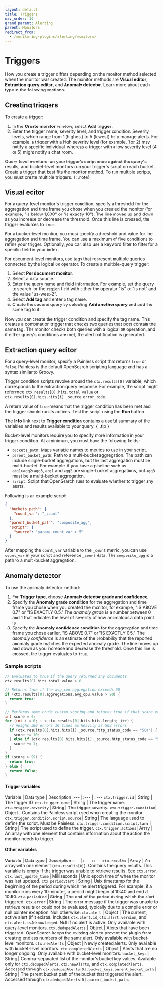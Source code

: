 ```yaml
---
layout: default
title: Triggers
nav_order: 10
grand_parent: Alerting
parent: Monitors
redirect_from:
  - /monitoring-plugins/alerting/monitors/
---
```


# Triggers

How you create a trigger differs depending on the monitor method selected when the monitor was created. The monitor methods are **Visual editor**, **Extraction query editor**, and **Anomaly detector**. Learn more about each type in the following sections.

## Creating triggers

To create a trigger:

1. In the **Create monitor** window, select **Add trigger**.
2. Enter the trigger name, severity level, and trigger condition. Severity levels, which range from 1 (highest) to 5 (lowest) help manage alerts. For example, a trigger with a high severity level (for example, 1 or 2) may notify a specific individual, whereas a trigger with a low severity level (4 or 5) might notify a chat room.

Query-level monitors run your trigger's script once against the query's results, and bucket-level monitors run your trigger's script on each bucket. Create a trigger that best fits the monitor method. To run multiple scripts, you must create multiple triggers.
{: .note}

## Visual editor

For a query-level monitor's trigger condition, specify a threshold for the aggregation and time frame you chose when you created the monitor (for example, "is below 1,000" or "is exactly 10"). The line moves up and down as you increase or decrease the threshold. Once this line is crossed, the trigger evaluates to `true`.

For a bucket-level monitor, you must specify a threshold and value for the aggregation and time frame. You can use a maximum of five conditions to refine your trigger. Optionally, you can also use a keyword filter to filter for a specific field in your index.

For document-level monitors, use tags that represent multiple queries connected by the logical `OR` operator. To create a multiple-query trigger:

1. Select **Per document monitor**.
2. Select a data source. 
3. Enter the query name and field information. For example, set the query to search for the `region` field with either the operator "is" or "is not" and the value "us-west-2".
4. Select **Add tag** and enter a tag name.
5. Create the second query by selecting **Add another query** and add the same tag to it.

Now you can create the trigger condition and specify the tag name. This creates a combination trigger that checks two queries that both contain the same tag. The monitor checks both queries with a logical `OR` operation, and if either query's conditions are met, the alert notification is generated.

## Extraction query editor

For a query-level monitor, specify a Painless script that returns `true` or `false`. Painless is the default OpenSearch scripting language and has a syntax similar to Groovy.

Trigger condition scripts revolve around the `ctx.results[0]` variable, which corresponds to the extraction query response. For example, the script might reference `ctx.results[0].hits.total.value` or `ctx.results[0].hits.hits[i]._source.error_code`.

A return value of `true` means that the trigger condition has been met and the trigger should run its actions. Test the script using the **Run** button.

The **Info** link next to **Trigger condition** contains a useful summary of the variables and results available to your query.
{: .tip }

Bucket-level monitors require you to specify more information in your trigger condition. At a minimum, you must have the following fields:

- `buckets_path`: Maps variable names to metrics to use in your script.
- `parent_bucket_path`: Path to a multi-bucket aggregation. The path can include single-bucket aggregations, but the last aggregation must be multi-bucket. For example, if you have a pipeline such as `agg1>agg2>agg3`, `agg1` and `agg2` are single-bucket aggregations, but `agg3` must be a multi-bucket aggregation.
- `script`: Script that OpenSearch runs to evaluate whether to trigger any alerts.

Following is an example script:

```json
{
  "buckets_path": {
    "count_var": "_count"
  },
  "parent_bucket_path": "composite_agg",
  "script": {
    "source": "params.count_var > 5"
  }
}
```

After mapping the `count_var` variable to the `_count` metric, you can use `count_var` in your script and reference `_count` data. The `composite_agg` is a path to a multi-bucket aggregation.

## Anomaly detector

To use the anomaly detector method:

1. For **Trigger type**, choose **Anomaly detector grade and confidence**. 
2. Specify the **Anomaly grade condition** for the aggregation and time frame you chose when you created the monitor, for example, "IS ABOVE 0.7" or "IS EXACTLY 0.5." The *anomaly grade* is a number between 0 and 1 that indicates the level of severity of how anomalous a data point is.
3. Specify the **Anomaly confidence condition** for the aggregation and time frame you chose earlier, "IS ABOVE 0.7" or "IS EXACTLY 0.5." The *anomaly confidence* is an estimate of the probability that the reported anomaly grade matches the expected anomaly grade. The line moves up and down as you increase and decrease the threshold. Once this line is crossed, the trigger evaluates to `true`.

### Sample scripts


```groovy
// Evaluates to true if the query returned any documents
ctx.results[0].hits.total.value > 0
```

```groovy
// Returns true if the avg_cpu aggregation exceeds 90
if (ctx.results[0].aggregations.avg_cpu.value > 90) {
  return true;
}
```

```groovy
// Performs some crude custom scoring and returns true if that score exceeds a certain value
int score = 0;
for (int i = 0; i < ctx.results[0].hits.hits.length; i++) {
  // Weighs 500 errors 10 times as heavily as 503 errors
  if (ctx.results[0].hits.hits[i]._source.http_status_code == "500") {
    score += 10;
  } else if (ctx.results[0].hits.hits[i]._source.http_status_code == "503") {
    score += 1;
  }
}
if (score > 99) {
  return true;
} else {
  return false;
}
```

#### Trigger variables

Variable | Data type | Description
:--- | :--- | : ---
`ctx.trigger.id` | String | The trigger ID.
`ctx.trigger.name` | String | The trigger name.
`ctx.trigger.severity` | String | The trigger severity.
`ctx.trigger.condition`| Object | Contains the Painless script used when creating the monitor.
`ctx.trigger.condition.script.source` | String | The language used to define the script. Must be Painless.
`ctx.trigger.condition.script.lang` | String | The script used to define the trigger.
`ctx.trigger.actions`| Array | An array with one element that contains information about the action the monitor needs to trigger.

#### Other variables

Variable | Data type | Description
:--- | :--- : :---
`ctx.results` | Array | An array with one element (`ctx.results[0]`). Contains the query results. This variable is empty if the trigger was unable to retrieve results. See `ctx.error`.
`ctx.last_update_time` | Milliseconds | Unix epoch time of when the monitor was last updated.
`ctx.periodStart` | String | Unix timestamp for the beginning of the period during which the alert triggered. For example, if a monitor runs every 10 minutes, a period might begin at 10:40 and end at 10:50.
`ctx.periodEnd` | String | The end of the period during which the alert triggered.
`ctx.error` | String | The error message if the trigger was unable to retrieve results or could not be evaluated, typically due to a compile error or null pointer exception. Null otherwise.
`ctx.alert` | Object | The current, active alert (if it exists). Includes `ctx.alert.id`, `ctx.alert.version`, and `ctx.alert.isAcknowledged`. Null if no alert is active. Only available with query-level monitors.
`ctx.dedupedAlerts` | Object | Alerts that have been triggered. OpenSearch keeps the existing alert to prevent the plugin from creating endless numbers of the same alert. Only available with bucket-level monitors.
`ctx.newAlerts` | Object | Newly created alerts. Only available with bucket-level monitors.
`ctx.completedAlerts` | Object | Alerts that are no longer ongoing. Only available with bucket-level monitors.
`bucket_keys` | String | Comma-separated list of the monitor's bucket key values. Available only for `ctx.dedupedAlerts`, `ctx.newAlerts`, and `ctx.completedAlerts`. Accessed through `ctx.dedupedAlerts[0].bucket_keys`.
`parent_bucket_path` | String | The parent bucket path of the bucket that triggered the alert. Accessed through `ctx.dedupedAlerts[0].parent_bucket_path`.
